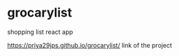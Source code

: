 # grocarylist
shopping list react app 

https://priya29jps.github.io/grocarylist/ 
link of the project
